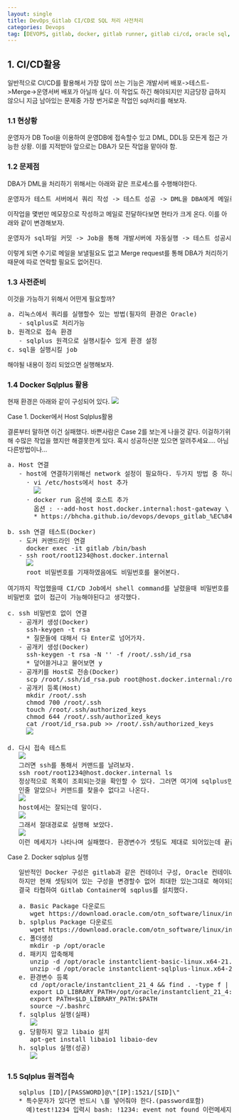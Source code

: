 ```yaml
---
layout: single
title: DevOps_Gitlab CI/CD로 SQL 처리 사전처리
categories: Devops
tag: [DEVOPS, gitlab, docker, gitlab runner, gitlab ci/cd, oracle sql, sqlplus 설치]
---
```



## 1. CI/CD활용
일반적으로 CI/CD를 활용해서 가장 많이 쓰는 기능은 개발서버 배포->테스트->Merge->운영서버 배포가 아닐까 싶다.
이 작업도 하긴 해야되지만 지금당장 급하지 않으니 지금 남아있는 문제중 가장 번거로운 작업인 sql처리를 해보자.

### 1.1 현상황
운영자가 DB Tool을 이용하여 운영DB에 접속할수 있고 DML, DDL등 모든게 접근 가능한 상황. 이를 지적받아 앞으로는
DBA가 모든 작업을 맡아야 함.

### 1.2 문제점
DBA가 DML을 처리하기 위해서는 아래와 같은 프로세스를 수행해야한다.

<pre>
운영자가 테스트 서버에서 쿼리 작성 -> 테스트 성공 -> DML을 DBA에게 메일로 전달 -> DBA 처리후 통보 -> 운영테스트
</pre>
이작업을 몇번만 메모장으로 작성하고 메일로 전달하다보면 현타가 크게 온다.
이를 아래와 같이 변경해보자.
<pre>
운영자가 sql파일 커밋 -> Job을 통해 개발서버에 자동실행 -> 테스트 성공시 -> DBA가 Merge 수행 -> 운영테스트
</pre>
이렇게 되면 수기로 메일을 보낼필요도 없고 Merge request를 통해 DBA가 처리하기때문에 따로 연락할 필요도 없어진다.

### 1.3 사전준비
이것을 가능하기 위해서 어떤게 필요할까? 

<pre>
a. 리눅스에서 쿼리를 실행할수 있는 방법(필자의 환경은 Oracle)
   - sqlplus로 처리가능
b. 원격으로 접속 환경 
   - sqlplus 원격으로 실행시킬수 있게 환경 설정
c. sql을 실행시킬 job
</pre>

해야될 내용이 정리 되었으면 실행해보자.

### 1.4 Docker Sqlplus 활용
현재 환경은 아래와 같이 구성되어 있다.
![](../images/img_17.png)

Case 1. Docker에서 Host Sqlplus활용

결론부터 말하면 이건 실패했다. 바쁜사람은 Case 2를 보는게 나을것 같다.
이걸하기위해 수많은 작업을 했지만 해결못한게 있다. 
혹시 성공하신분 있으면 알려주세요....
아님 다른방법이나...
<pre>
a. Host 연결
   - host에 연결하기위해선 network 설정이 필요하다. 두가지 방법 중 하나 택1
     · vi /etc/hosts에서 host 추가
       <img src="../images/img_18.png"/>
     · docker run 옵션에 호스트 추가
       옵션 : --add-host host.docker.internal:host-gateway \
       * https://bhcha.github.io/devops/devops_gitlab_%EC%84%A4%EC%B9%98_%EC%84%A4%EC%A0%95%ED%95%98%EA%B8%B0/#11-docker-gitlab-container-%EA%B5%AC%EC%B6%95

b. ssh 연결 테스트(Docker)
   - 도커 커맨드라인 연결
     docker exec -it gitlab /bin/bash 
   - ssh root/root1234@host.docker.internal
     <img src="../images/img_19.png"/>
     root 비밀번호를 기재하였음에도 비밀번호를 물어본다.

여기까지 작업했을때 CI/CD Job에서 shell command를 날렸을때 비밀번호를 물어보는거에 대한 대응이 힘들기 때문에 
비밀번호 없이 접근이 가능해야된다고 생각했다.

c. ssh 비밀번호 없이 연결
   - 공개키 생성(Docker)
     ssh-keygen -t rsa
     * 질문들에 대해서 다 Enter로 넘어가자.
   - 공개키 생성(Docker)
     ssh-keygen -t rsa -N '' -f /root/.ssh/id_rsa
     * 덮어쓸거냐고 물어보면 y
   - 공개키를 Host로 전송(Docker)
     scp /root/.ssh/id_rsa.pub root@host.docker.internal:/root/id_rsa.pub
   - 공개키 등록(Host)
     mkdir /root/.ssh
     chmod 700 /root/.ssh
     touch /root/.ssh/authorized_keys
     chmod 644 /root/.ssh/authorized_keys
     cat /root/id_rsa.pub >> /root/.ssh/authorized_keys
     <img src="../images/img_20.png"/>

d. 다시 접속 테스트
   <img src="../images/img_21.png"/>
   그러면 ssh를 통해서 커맨드를 날려보자.
   ssh root/root1234@host.docker.internal ls
   정상적으로 목록이 조회되는것을 확인할 수 있다. 그러면 여기에 sqlplus만 실행하면 끝!
   인줄 알았으나 커맨드를 찾을수 없다고 나온다. 
   <img src="../images/img_22.png"/>
   host에서는 잘되는데 말이다.
   <img src="../images/img_23.png"/>
   그래서 절대경로로 실행해 보았다.
   <img src="../images/img_24.png"/>
   이런 메세지가 나타나며 실패했다. 환경변수가 셋팅도 제대로 되어있는데 끝끝내 성공하지 못했다.
</pre>

Case 2. Docker sqlplus 실행
<pre>
   일반적인 Docker 구성은 gitlab과 같은 컨테이너 구성, Oracle 컨테이너 구성 이런식으로 알고 있다.
   하지만 현재 셋팅되어 있는 구성을 변경할수 없어 최대한 있는그대로 해야되는 상황.
   결국 타협하여 Gitlab Container에 sqplus를 설치했다.

   a. Basic Package 다운로드 
      wget https://download.oracle.com/otn_software/linux/instantclient/214000/instantclient-basic-linux.x64-21.4.0.0.0dbru.zip
   b. splplus Package 다운로드 
      wget https://download.oracle.com/otn_software/linux/instantclient/214000/instantclient-sqlplus-linux.x64-21.4.0.0.0dbru.zip
   c. 폴더생성
      mkdir -p /opt/oracle
   d. 패키지 압축해제
      unzip -d /opt/oracle instantclient-basic-linux.x64-21.4.0.0.0dbru.zip
      unzip -d /opt/oracle instantclient-sqlplus-linux.x64-21.4.0.0.0dbru.zip
   e. 환경변수 등록
      cd /opt/oracle/instantclient_21_4 && find . -type f | sort
      export LD_LIBRARY_PATH=/opt/oracle/instantclient_21_4:$LD_LIBRARY_PATH
      export PATH=$LD_LIBRARY_PATH:$PATH
      source ~/.bashrc
   f. sqlplus 실행(실패)
      <img src="../images/img_25.png"/>
   g. 당황하지 말고 libaio 설치
      apt-get install libaio1 libaio-dev
   h. sqlplus 실행(성공)
      <img src="../images/img_26.png"/>
</pre>

### 1.5 Sqlplus 원격접속
<pre>
   sqlplus [ID]/[PASSWORD]@\"[IP]:1521/[SID]\"
   * 특수문자가 있다면 반드시 \를 넣어줘야 한다.(password포함)
     예)test!1234 입력시 bash: !1234: event not found 이런메세지가 리턴되며 실행이 되지않는다.
</pre>

